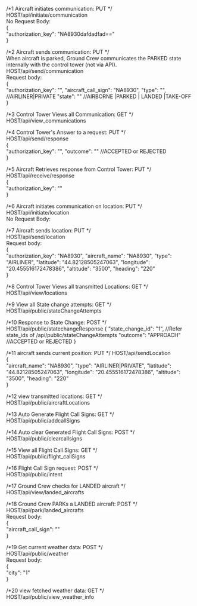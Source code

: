 /*1
Aircraft initiates communication: PUT
*/
<br />
HOST/api/initiate/communication
<br />
No Request Body:
<br />
{
<br />
  "authorization_key": "NA8930dafdadfad=="
  <br />
}

/*2
Aircraft sends communication: PUT
*/
<br />
When aircraft is parked, Ground Crew communicates the PARKED state internally with the control tower (not via API).
<br />
HOST/api/send/communication
<br />
Request body:
<br />
{
<br />
"authorization_key": "",
"aircraft_call_sign": "NA8930",
"type": "", //AIRLINER|PRIVATE
"state": "" //AIRBORNE |PARKED | LANDED |TAKE-OFF
<br />
}

/*3
Control Tower Views all Communication: GET
*/
<br />
HOST/api/view_communications

/*4
Control Tower's Answer to a request: PUT
*/
<br />
HOST/api/send/response
<br />
{
<br />
"authorization_key": "",
"outcome": "" //ACCEPTED or REJECTED
<br />
}


/*5
Aircraft Retrieves response from Control Tower: PUT
*/
<br />
HOST/api/receive/response
<br />
{
<br />
"authorization_key": ""
<br />
}

/*6
Aircraft initiates communication on location: PUT
*/
<br />
HOST/api/initiate/location
<br />
No Request Body:

/*7
Aircraft sends location: PUT
*/
<br />
HOST/api/send/location
<br />
Request body:
<br />
{
<br />
"authorization_key": "NA8930",
"aircraft_name": "NA8930",
"type": "AIRLINER",
"latitude": "44.82128505247063",
"longitude": "20.455516172478386",
"altitude": "3500",
"heading": "220"
<br />
}

/*8
Control Tower Views all transmitted Locations: GET
*/
<br />
HOST/api/view/locations
<br />

/*9
View all State change attempts: GET
*/
<br />
HOST/api/public/stateChangeAttempts

/*10
Response to State Change: POST
*/
HOST/api/public/statechangeResponse
{
"state_change_id": "1", //Refer state_ids of /api/public/stateChangeAttempts
"outcome": "APPROACH" //ACCEPTED or REJECTED
}

/*11
aircraft sends current position: PUT
*/
HOST/api/sendLocation
<br />
{
<br />
"aircraft_name": "NA8930",
"type": "AIRLINER|PRIVATE",
"latitude": "44.82128505247063",
"longitude": "20.455516172478386",
"altitude": "3500",
"heading": "220"
<br />
}

/*12
view transmitted locations: GET
*/
<br />
HOST/api/public/aircraftLocations


/*13
Auto Generate Flight Call Signs: GET
*/
<br />
HOST/api/public/addcallSigns

/*14
Auto clear Generated Flight Call Signs: POST
*/
<br />
HOST/api/public/clearcallsigns

/*15
View all Flight Call Signs: GET
*/
<br />
HOST/api/public/flight_callSigns

/*16
Flight Call Sign request: POST
*/
<br />
HOST/api/public/intent


/*17
Ground Crew checks for LANDED aircraft
*/
<br />
HOST/api/view/landed_aircrafts

/*18
Ground Crew PARKs a LANDED aircraft: POST
*/
<br />
HOST/api/park/landed_aircrafts
<br />
Request body:
<br />
{
<br />
"aircraft_call_sign": ""
<br />
}

/*19
Get current weather data: POST
*/
<br />
HOST/api/public/weather
<br />
Request body:
<br />
{
<br />
"city": "1"
<br />
}

/*20
view fetched weather data: GET
*/
<br />
HOST/api/public/view_weather_info



